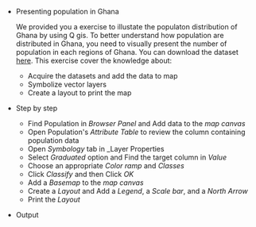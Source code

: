 
- Presenting population in Ghana
    
    We provided you a exercise to illustate the populaton distribution of Ghana by using Q gis. To better understand how population are distributed in Ghana, you need to visually present the number of population in each regions of Ghana. You can download the dataset [here](). This exercise cover the knowledge about:

    - Acquire the datasets and add the data to map
    - Symbolize vector layers
    - Create a layout to print the map


- Step by step
    - Find Population in _Browser Panel_ and Add data to the _map canvas_
    - Open Population's _Attribute Table_ to review the column containing population data
    - Open _Symbology_ tab in _Layer Properties
    - Select _Graduated_ option and Find the target column in _Value_
    - Choose an appropriate _Color ramp_ and _Classes_
    - Click _Classify_ and then Click _OK_
    - Add a _Basemap_ to the _map canvas_  
    - Create a _Layout_ and Add a _Legend_, a _Scale bar_, and a _North Arrow_
    - Print the _Layout_
- Output


